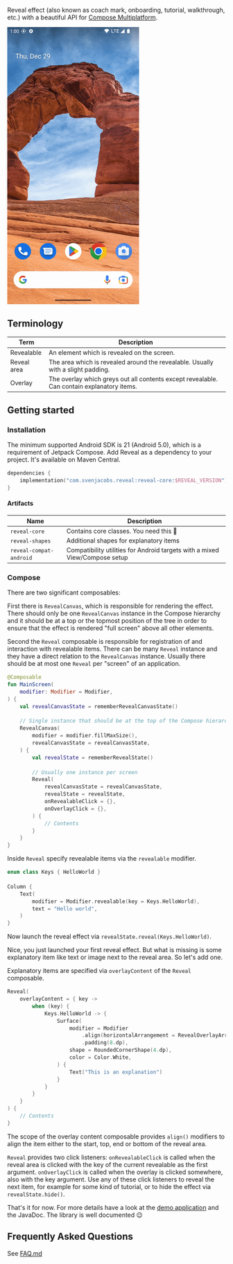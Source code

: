 Reveal effect (also known as coach mark, onboarding, tutorial, walkthrough, etc.) with a beautiful
API for [Compose Multiplatform](https://www.jetbrains.com/lp/compose-multiplatform/).

![Demonstration](./assets/demo.gif)

## Terminology

| Term        | Description                                                                                |
|-------------|--------------------------------------------------------------------------------------------|
| Revealable  | An element which is revealed on the screen.                                                |
| Reveal area | The area which is revealed around the revealable. Usually with a slight padding.           |
| Overlay     | The overlay which greys out all contents except revealable. Can contain explanatory items. |

## Getting started

### Installation

The minimum supported Android SDK is 21 (Android 5.0), which is a requirement of Jetpack Compose.
Add Reveal as a dependency to your project. It's available on Maven Central.

```kotlin
dependencies {
    implementation("com.svenjacobs.reveal:reveal-core:$REVEAL_VERSION")
}
```

#### Artifacts

| Name                    | Description                                                                 |
|-------------------------|-----------------------------------------------------------------------------|
| `reveal-core`           | Contains core classes. You need this 🙂                                     |
| `reveal-shapes`         | Additional shapes for explanatory items                                     |
| `reveal-compat-android` | Compatibility utilities for Android targets with a mixed View/Compose setup |

### Compose

There are two significant composables:

First there is `RevealCanvas`, which is responsible for rendering the effect. There should only be
one `RevealCanvas` instance in the Compose hierarchy and it should be at a top or the topmost
position of the tree in order to ensure that the effect is rendered "full screen" above all other
elements.

Second the `Reveal` composable is responsible for registration of and interaction with revealable
items. There can be many `Reveal` instance and they have a direct relation to the `RevealCanvas`
instance. Usually there should be at most one `Reveal` per "screen" of an application.

```kotlin
@Composable
fun MainScreen(
    modifier: Modifier = Modifier,
) {
    val revealCanvasState = rememberRevealCanvasState()

    // Single instance that should be at the top of the Compose hierarchy
    RevealCanvas(
        modifier = modifier.fillMaxSize(),
        revealCanvasState = revealCanvasState,
    ) {
        val revealState = rememberRevealState()

        // Usually one instance per screen
        Reveal(
            revealCanvasState = revealCanvasState,
            revealState = revealState,
            onRevealableClick = {},
            onOverlayClick = {},
        ) {
            // Contents
        }
    }
}
```

Inside `Reveal` specify revealable items via the `revealable` modifier.

```kotlin
enum class Keys { HelloWorld }

Column {
    Text(
        modifier = Modifier.revealable(key = Keys.HelloWorld),
        text = "Hello world",
    )
}
```

Now launch the reveal effect via `revealState.reveal(Keys.HelloWorld)`.

Nice, you just launched your first reveal effect. But what is missing is some explanatory item like
text or image next to the reveal area. So let's add one.

Explanatory items are specified via `overlayContent` of the `Reveal` composable.

```kotlin
Reveal(
    overlayContent = { key ->
        when (key) {
            Keys.HelloWorld -> {
                Surface(
                    modifier = Modifier
                        .align(horizontalArrangement = RevealOverlayArrangement.Horizontal.Start)
                        .padding(8.dp),
                    shape = RoundedCornerShape(4.dp),
                    color = Color.White,
                ) {
                    Text("This is an explanation")
                }
            }
        }
    }
) {
    // Contents
}
```

The scope of the overlay content composable provides `align()` modifiers to align the item either to
the start, top, end or bottom of the reveal area.

`Reveal` provides two click listeners: `onRevealableClick` is called when the reveal area is clicked
with the key of the current revealable as the first argument. `onOverlayClick` is called when the
overlay is clicked somewhere, also with the key argument. Use any of these click listeners to reveal
the next item, for example for some kind of tutorial, or to hide the effect via
`revealState.hide()`.

That's it for now. For more details have a look at the [demo application](./demo-app) and the
JavaDoc. The library is well documented 😉

## Frequently Asked Questions

See [FAQ.md](FAQ.md)
